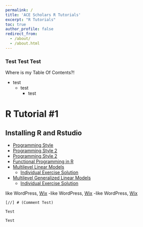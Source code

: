```yaml
---
permalink: /
title: 'ACE Scholars R Tutorials'
excerpt: "R Tutorials"
toc: true
author_profile: false
redirect_from: 
  - /about/
  - /about.html
---
```


### Test Test Test

Where is my Table Of Contents?!

- test
	- test
		- test

# R Tutorial #1

## Installing R and Rstudio

- [Programming Style](/_pages/cv)
- [Programming Style 2](/cv/)
- [Programming Style 2](cv)
- [Functional Programming in R](/files/html/teaching-materials/Functional_Programming)
- [Multilevel Linear Models](/files/html/teaching-materials/Multilevel_Linear_Models)
  - [Individual Exercise Solution](/files/html/teaching-materials/Multilevel_Linear_Models_Key.html)
- [Multilevel Generalized Linear Models](/files/html/teaching-materials/Multilevel_GLMs)
  - [Individual Exercise Solution](/files/html/teaching-materials/Multilevel_GLMs_Key.html)

like WordPress, [Wix](https://www.wix.com)
-like WordPress, [Wix](https://www.wix.com)
	-like WordPress, [Wix](https://www.wix.com)
	
	[//] # (Comment Test)

```
Test
```

```test
Test
```